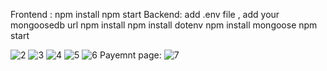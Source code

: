 Frontend :
npm install
npm start
Backend:
add .env file , add your mongoosedb url
npm install 
npm install dotenv
npm install mongoose 
npm start


![2](https://github.com/user-attachments/assets/c7428276-5eb9-44ea-aa61-1af280529635)
![3](https://github.com/user-attachments/assets/3977826e-e0bb-4a16-85f0-422af09377bd)
![4](https://github.com/user-attachments/assets/3a0fd74c-2c0e-4fc5-b8d4-d2c517b085a9)
![5](https://github.com/user-attachments/assets/af0b7b2c-1e87-435d-a7b4-a11f20634d51)
![6](https://github.com/user-attachments/assets/d9fd8666-8d89-49b6-b8ec-db4381636fd9)
Payemnt page:
![7](https://github.com/user-attachments/assets/b6bf25a8-9d7f-4528-9aaf-b082cf5a6532)

